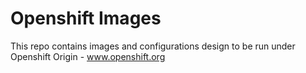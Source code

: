 # Openshift Images

This repo contains images and configurations design to be run under Openshift Origin - www.openshift.org


